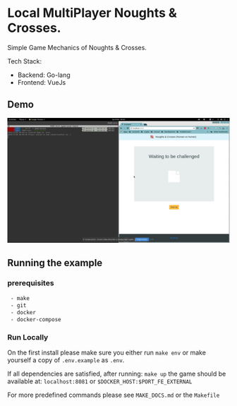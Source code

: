 # Local MultiPlayer Noughts & Crosses.

Simple Game Mechanics of Noughts & Crosses.

Tech Stack: 
- Backend: Go-lang
- Frontend: VueJs

## Demo

![demo.gif](https://raw.githubusercontent.com/decebal/LocalMultiPlayerNoughtsCrosses/master/demo.gif)

## Running the example

### prerequisites

	 - make
	 - git
	 - docker
	 - docker-compose

### Run Locally

On the first install please make sure you either run `make env` or make yourself a copy of `.env.example` as `.env`.

If all dependencies are satisfied, after running: `make up` the game should be available at:
`localhost:8081` or `$DOCKER_HOST:$PORT_FE_EXTERNAL`


For more predefined commands please see `MAKE_DOCS.md` or the `Makefile`
